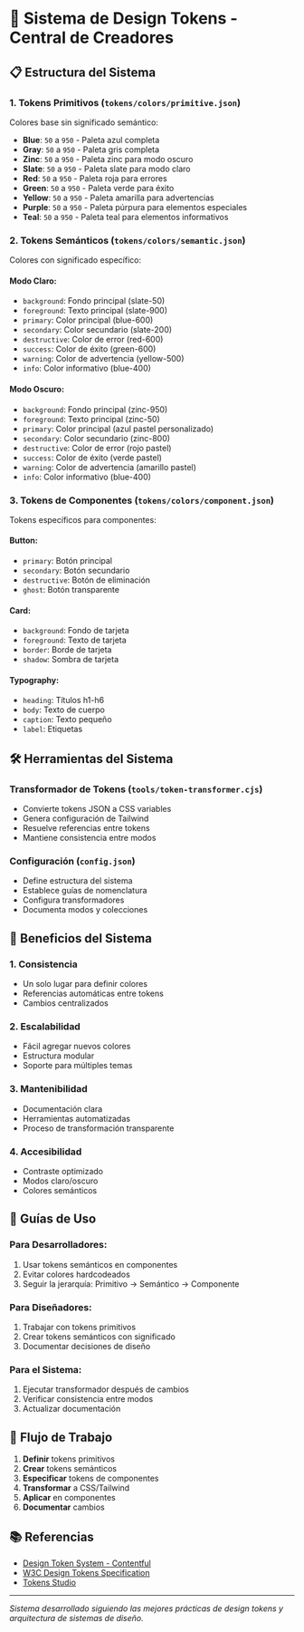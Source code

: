 # 🎨 Sistema de Design Tokens - Central de Creadores

## 📋 Estructura del Sistema

### 1. **Tokens Primitivos** (`tokens/colors/primitive.json`)
Colores base sin significado semántico:
- **Blue**: `50` a `950` - Paleta azul completa
- **Gray**: `50` a `950` - Paleta gris completa  
- **Zinc**: `50` a `950` - Paleta zinc para modo oscuro
- **Slate**: `50` a `950` - Paleta slate para modo claro
- **Red**: `50` a `950` - Paleta roja para errores
- **Green**: `50` a `950` - Paleta verde para éxito
- **Yellow**: `50` a `950` - Paleta amarilla para advertencias
- **Purple**: `50` a `950` - Paleta púrpura para elementos especiales
- **Teal**: `50` a `950` - Paleta teal para elementos informativos

### 2. **Tokens Semánticos** (`tokens/colors/semantic.json`)
Colores con significado específico:

#### **Modo Claro:**
- `background`: Fondo principal (slate-50)
- `foreground`: Texto principal (slate-900)
- `primary`: Color principal (blue-600)
- `secondary`: Color secundario (slate-200)
- `destructive`: Color de error (red-600)
- `success`: Color de éxito (green-600)
- `warning`: Color de advertencia (yellow-500)
- `info`: Color informativo (blue-400)

#### **Modo Oscuro:**
- `background`: Fondo principal (zinc-950)
- `foreground`: Texto principal (zinc-50)
- `primary`: Color principal (azul pastel personalizado)
- `secondary`: Color secundario (zinc-800)
- `destructive`: Color de error (rojo pastel)
- `success`: Color de éxito (verde pastel)
- `warning`: Color de advertencia (amarillo pastel)
- `info`: Color informativo (blue-400)

### 3. **Tokens de Componentes** (`tokens/colors/component.json`)
Tokens específicos para componentes:

#### **Button:**
- `primary`: Botón principal
- `secondary`: Botón secundario
- `destructive`: Botón de eliminación
- `ghost`: Botón transparente

#### **Card:**
- `background`: Fondo de tarjeta
- `foreground`: Texto de tarjeta
- `border`: Borde de tarjeta
- `shadow`: Sombra de tarjeta

#### **Typography:**
- `heading`: Títulos h1-h6
- `body`: Texto de cuerpo
- `caption`: Texto pequeño
- `label`: Etiquetas

## 🛠️ Herramientas del Sistema

### **Transformador de Tokens** (`tools/token-transformer.cjs`)
- Convierte tokens JSON a CSS variables
- Genera configuración de Tailwind
- Resuelve referencias entre tokens
- Mantiene consistencia entre modos

### **Configuración** (`config.json`)
- Define estructura del sistema
- Establece guías de nomenclatura
- Configura transformadores
- Documenta modos y colecciones

## 🎯 Beneficios del Sistema

### **1. Consistencia**
- Un solo lugar para definir colores
- Referencias automáticas entre tokens
- Cambios centralizados

### **2. Escalabilidad**
- Fácil agregar nuevos colores
- Estructura modular
- Soporte para múltiples temas

### **3. Mantenibilidad**
- Documentación clara
- Herramientas automatizadas
- Proceso de transformación transparente

### **4. Accesibilidad**
- Contraste optimizado
- Modos claro/oscuro
- Colores semánticos

## 📖 Guías de Uso

### **Para Desarrolladores:**
1. Usar tokens semánticos en componentes
2. Evitar colores hardcodeados
3. Seguir la jerarquía: Primitivo → Semántico → Componente

### **Para Diseñadores:**
1. Trabajar con tokens primitivos
2. Crear tokens semánticos con significado
3. Documentar decisiones de diseño

### **Para el Sistema:**
1. Ejecutar transformador después de cambios
2. Verificar consistencia entre modos
3. Actualizar documentación

## 🔄 Flujo de Trabajo

1. **Definir** tokens primitivos
2. **Crear** tokens semánticos
3. **Especificar** tokens de componentes
4. **Transformar** a CSS/Tailwind
5. **Aplicar** en componentes
6. **Documentar** cambios

## 📚 Referencias

- [Design Token System - Contentful](https://www.contentful.com/blog/design-token-system/)
- [W3C Design Tokens Specification](https://design-tokens.github.io/community-group/format/)
- [Tokens Studio](https://tokens.studio/)

---

*Sistema desarrollado siguiendo las mejores prácticas de design tokens y arquitectura de sistemas de diseño.*

